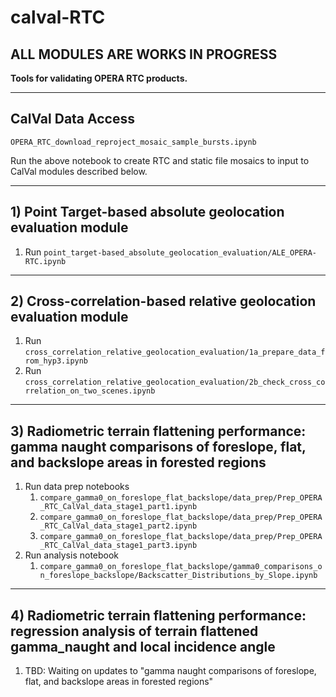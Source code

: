 # calval-RTC

## **ALL MODULES ARE WORKS IN PROGRESS**

**Tools for validating OPERA RTC products.**

---

## CalVal Data Access

`OPERA_RTC_download_reproject_mosaic_sample_bursts.ipynb`

Run the above notebook to create RTC and static file mosaics to input to CalVal modules described below.

---

## 1) Point Target-based absolute geolocation evaluation module

1. Run `point_target-based_absolute_geolocation_evaluation/ALE_OPERA-RTC.ipynb`

---

## 2) Cross-correlation-based relative geolocation evaluation module
1. Run `cross_correlation_relative_geolocation_evaluation/1a_prepare_data_from_hyp3.ipynb`
1. Run `cross_correlation_relative_geolocation_evaluation/2b_check_cross_correlation_on_two_scenes.ipynb` 

---

## 3) Radiometric terrain flattening performance: gamma naught comparisons of foreslope, flat, and backslope areas in forested regions

1. Run data prep notebooks
    1. `compare_gamma0_on_foreslope_flat_backslope/data_prep/Prep_OPERA_RTC_CalVal_data_stage1_part1.ipynb`
    1. `compare_gamma0_on_foreslope_flat_backslope/data_prep/Prep_OPERA_RTC_CalVal_data_stage1_part2.ipynb`
    1. `compare_gamma0_on_foreslope_flat_backslope/data_prep/Prep_OPERA_RTC_CalVal_data_stage1_part3.ipynb`
 1. Run analysis notebook
     1. `compare_gamma0_on_foreslope_flat_backslope/gamma0_comparisons_on_foreslope_backslope/Backscatter_Distributions_by_Slope.ipynb`   

---

## 4) Radiometric terrain flattening performance: regression analysis of terrain flattened gamma_naught and local incidence angle

1. TBD: Waiting on updates to "gamma naught comparisons of foreslope, flat, and backslope areas in forested regions"